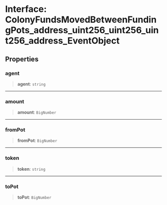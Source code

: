# Interface: ColonyFundsMovedBetweenFundingPots\_address\_uint256\_uint256\_uint256\_address\_EventObject

## Properties

### agent

> **agent**: `string`

***

### amount

> **amount**: `BigNumber`

***

### fromPot

> **fromPot**: `BigNumber`

***

### token

> **token**: `string`

***

### toPot

> **toPot**: `BigNumber`
